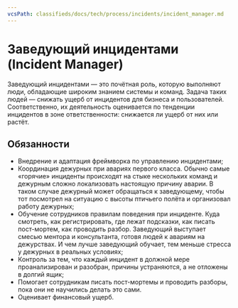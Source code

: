 ```yaml
---
vcsPath: classifieds/docs/tech/process/incidents/incident_manager.md
---
```

# Заведующий инцидентами (Incident Manager)

Заведующий инцидентами — это почётная роль, которую выполняют люди, обладающие широким знанием системы и команд. Задача таких людей — снижать ущерб от инцидентов для бизнеса и пользователей. Соответственно, их деятельность оценивается по тенденции инцидентов в зоне ответственности: снижается ли ущерб от них или растёт.



## Обязанности

- Внедрение и адаптация фреймворка по управлению инцидентами;
- Координация дежурных при авариях первого класса. Обычно самые «горячие» инциденты происходят на стыке нескольких команд и дежурным сложно локализовать настоящую причину аварии. В таком случае дежурный может обращаться к заведующему, чтобы тот посмотрел на ситуацию с высоты птичьего полёта и организовал работу дежурных;
- Обучение сотрудников правилам поведения при инциденте. Куда смотреть, как регистрировать, где лежат подсказки, как писать пост-мортем, как проводить разбор. Заведующий выступает смесью ментора и консультанта, готовя людей к авариям на дежурствах. И чем лучше заведующий обучает, тем меньше стресса у дежурных в реальных условиях;
- Контроль за тем, что каждый инцидент в должной мере проанализирован и разобран, причины устраняются, а не отложены в долгий ящик;
- Помогает сотрудникам писать пост-мортемы и проводить разборы, пока они не научились делать это сами.
- Оценивает финансовый ущерб.
